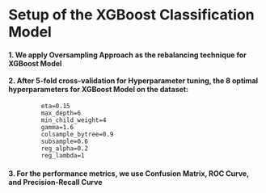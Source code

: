 # Setup of the XGBoost Classification Model
#### 1. We apply Oversampling Approach as the rebalancing technique for XGBoost Model <br><br> 2. After 5-fold cross-validation for Hyperparameter tuning, the 8 optimal hyperparameters for XGBoost Model on the dataset: 
             eta=0.15
             max_depth=6
             min_child_weight=4
             gamma=1.6
             colsample_bytree=0.9
             subsample=0.6
             reg_alpha=0.2
             reg_lambda=1
             
#### 3. For the performance metrics, we use Confusion Matrix, ROC Curve, and Precision-Recall Curve
